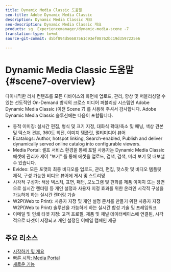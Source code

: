 ```yaml
---
title: Dynamic Media Classic 도움말
seo-title: Adobe Dynamic Media Classic
description: Dynamic Media Classic 개요
seo-description: Dynamic Media Classic 개요
products: sg_ Experiencemanager/dynamic-media-scene -7
translation-type: tm+mt
source-git-commit: d5bf894d56687561c93ef08762bc19d3597225e6

---
```



# Dynamic Media Classic 도움말 {#scene7-overview}

다이내믹한 리치 컨텐츠를 모든 디바이스와 화면에 업로드, 관리, 향상 및 퍼블리싱할 수 있는 선도적인 On-Demand 방식의 크로스 미디어 퍼블리싱 시스템인 Adobe Dynamic Media Classic (이전 Scene 7) 를 사용해 주셔서 감사합니다. Adobe Dynamic Media Classic 솔루션에는 다음이 포함됩니다.

* 동적 이미징: 실시간 편집, 형식 및 크기 지정, 대화식 확대/축소 및 패닝, 색상 견본 및 텍스처 견본, 360도 회전, 이미지 템플릿, 멀티미디어 뷰어
* Ecatalogs: Author, hotspot linking, Search-enabled, Publish and deliver dynamically served online catalog into configurable viewers.
* Media Portal: 셀프 서비스 환경을 통해 포털 사용자는 Dynamic Media Classic 에셋에 관리자 제어 "보기" 를 통해 에셋을 업로드, 검색, 검색, 미리 보기 및 내보낼 수 있습니다.
* Evideo: 모든 포맷의 최종 비디오를 업로드, 관리, 편집, 핫스팟 및 비디오 템플릿 제작, 구성 가능한 비디오 뷰어에 게시 및 스트리밍
* 시각적 구성자: 색상 텍스처, 표면, 패턴, 모노그램 및 판화를 제품 이미지 또는 장면으로 실시간 렌더링 등 개인 설정과 사용자 지정 효과를 위한 온라인 시각적 구성을 가능하게 하는 실시간 렌더링 기술
* W2P(Web to Print): 사용자 지정 및 개인 설정 문서를 만들기 위한 사용자 지정 W2P(Web to Print) 솔루션을 가능하게 하는 실시간 합성 기술 및 프레임워크
* 이메일 및 인쇄 타겟 지정: 고객 프로필, 제품 및 채널 데이터베이스에 연결된, 시각적으로 타겟이 지정되고 개인 설정된 이메일 캠페인 제공

## 주요 리소스

* [시작하기 및 개요](/help/scene7-platform-overview.md)
* [빠른 시작: Media Portal](/help/quick-start-media-portal-administration.md)
* [새로운 기능](/help/whats-new.md)
